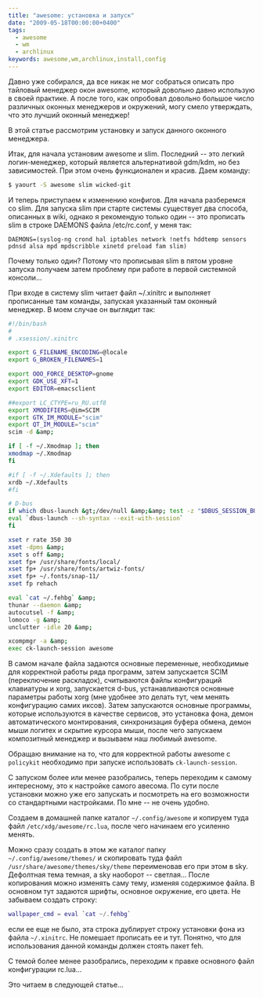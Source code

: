 ```yaml
---
title: "awesome: установка и запуск"
date: "2009-05-18T00:00:00+0400"
tags:
  - awesome
  - wm
  - archlinux
keywords: awesome,wm,archlinux,install,config
---
```

Давно уже собирался, да все никак не мог собраться описать про тайловый менеджер окон awesome, который довольно давно использую в своей практике. А после того, как опробовал довольно большое число различных оконных менеджеров и окружений, могу смело утверждать, что это лучший оконный менеджер!

В этой статье рассмотрим установку и запуск данного оконного менеджера.

Итак, для начала установим awesome и slim. Последний -- это легкий логин-менеджер, который является альтернативой gdm/kdm, но без зависимостей. При этом очень функционален и красив. Даем команду:

```bash
$ yaourt -S awesome slim wicked-git
```

И теперь приступаем к изменению конфигов. Для начала разберемся со slim. Для запуска slim при старте системы существует два способа, описанных в wiki, однако я рекомендую только один -- это прописать slim в строке DAEMONS файла /etc/rc.conf, у меня так:

```text
DAEMONS=(syslog-ng crond hal iptables network !netfs hddtemp sensors pdnsd alsa mpd mpdscribble xinetd preload fam slim)
```

Почему только один? Потому что прописывая slim в пятом уровне запуска получаем затем проблему при работе в первой системной консоли...

При входе в систему slim читает файл ~/.xinitrc и выполняет прописанные там команды, запуская указанный там оконный менеджер. В моем случае он выглядит так:

```bash
#!/bin/bash
#
# .xsession/.xinitrc

export G_FILENAME_ENCODING=@locale
export G_BROKEN_FILENAMES=1

export OOO_FORCE_DESKTOP=gnome
export GDK_USE_XFT=1
export EDITOR=emacsclient

##export LC_CTYPE=ru_RU.utf8
export XMODIFIERS=@im=SCIM
export GTK_IM_MODULE="scim"
export QT_IM_MODULE="scim"
scim -d &amp;

if [ -f ~/.Xmodmap ]; then
xmodmap ~/.Xmodmap
fi

#if [ -f ~/.Xdefaults ]; then
xrdb ~/.Xdefaults
#fi

# D-bus
if which dbus-launch &gt;/dev/null &amp;&amp; test -z "$DBUS_SESSION_BUS_ADDRESS"; then
eval `dbus-launch --sh-syntax --exit-with-session`
fi

xset r rate 350 30
xset -dpms &amp;
xset s off &amp;
xset fp+ /usr/share/fonts/local/
xset fp+ /usr/share/fonts/artwiz-fonts/
xset fp+ ~/.fonts/snap-11/
xset fp rehach

eval `cat ~/.fehbg` &amp;
thunar --daemon &amp;
autocutsel -f &amp;
lomoco -g &amp;
unclutter -idle 20 &amp;

xcompmgr -a &amp;
exec ck-launch-session awesome
```

В самом начале файла задаются основные переменные, необходимые для корректной работы ряда программ, затем запускается SCIM (переключение раскладок), считываются файлы конфигураций клавиатуры и xorg, запускается d-bus, устанавливаются основные параметры работы xorg (мне удобнее это делать тут, чем менять конфигурацию самих иксов). Затем запускаются основные программы, которые используются в качестве сервисов, это установка фона, демон автоматического монтирования, синхронизация буфера обмена, демон мыши логитех и скрытие курсора мыши, после чего запускаем композитный менеджер и вызываем наш любимый awesome.

Обращаю внимание на то, что для корректной работы awesome с `policykit` необходимо при запуске использовать `ck-launch-session`.

С запуском более или менее разобрались, теперь переходим к самому интересному, это к настройке самого авесома. По сути после установки можно уже его запускать и посмотреть на его возможности со стандартными настройками. По мне -- не очень удобно.

Создаем в домашней папке каталог `~/.config/awesome` и копируем туда файл `/etc/xdg/awesome/rc.lua`, после чего начинаем его усиленно менять.

Можно сразу создать в этом же каталог папку `~/.config/awesome/themes/` и скопировать туда файл `/usr/share/awesome/themes/sky/theme` переименовав его при этом в sky. Дефолтная тема темная, а sky наоборот -- светлая... После копирования можно изменять саму тему, изменяя содержимое файла. В основном тут задаются шрифты, основное окружение, его цвета. Не забываем создать строку:

```lua
wallpaper_cmd = eval `cat ~/.fehbg`
```

если ее еще не было, эта строка дублирует строку установки фона из файла `~/.xinitrc`. Не помешает прописать ее и тут. Понятно, что для использования данной команды должен стоять пакет feh.

С темой более менее разобрались, переходим к правке основного файл конфигурации rc.lua...

Это читаем в следующей статье...
